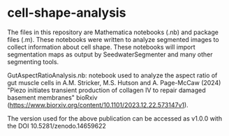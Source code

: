 # cell-shape-analysis
The files in this repository are Mathematica notebooks (.nb) and package files (.m). These notebooks were written to analyze segmented images to collect information about cell shape. These notebooks will import segmentation maps as output by SeedwaterSegmenter and many other segmenting tools.

GutAspectRatioAnalysis.nb: notebook used to analyze the aspect ratio of gut muscle cells in A.M. Stricker, M.S. Hutson and A. Page-McCaw (2024) "Piezo initiates transient production of collagen IV to repair damaged basement membranes" bioRxiv (https://www.biorxiv.org/content/10.1101/2023.12.22.573147v1).

The version used for the above publication can be accessed as v1.0.0 with the DOI 10.5281/zenodo.14659622
